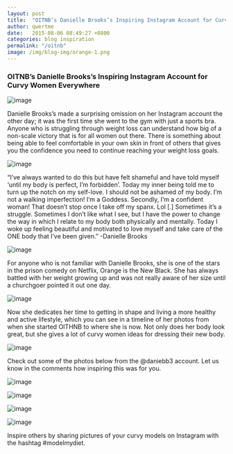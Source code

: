 ```yaml
---
layout: post
title:  "OITNB’s Danielle Brooks’s Inspiring Instagram Account for Curvy Women"
author: qwertme
date:   2015-08-06 08:49:27 +0800
categories: blog inspiration
permalink: "/oitnb"
image: /img/blog-img/orange-1.png
---
```


### OITNB’s Danielle Brooks’s Inspiring Instagram Account for Curvy Women Everywhere

![image](/img/blog-img/orange-1.png)

Danielle Brooks’s made a surprising omission on her Instagram account the other day; it was the first time she went to the gym with just a sports bra. Anyone who is struggling through weight loss can understand how big of a non-scale victory that is for all women out there. There is something about being able to feel comfortable in your own skin in front of others that gives you the confidence you need to continue reaching your weight loss goals.

![image](/img/blog-img/orange-2.png)

“I’ve always wanted to do this but have felt shameful and have told myself ‘until my body is perfect, I’m forbidden’. Today my inner being told me to turn up the notch on my self-love. I should not be ashamed of my body. I’m not a walking imperfection! I’m a Goddess. Secondly, I’m a confident woman! That doesn’t stop once I take off my spanx. Lol [.] Sometimes it’s a struggle. Sometimes I don’t like what I see, but I have the power to change the way in which I relate to my body both physically and mentally. Today I woke up feeling beautiful and motivated to love myself and take care of the ONE body that I’ve been given.” -Danielle Brooks

![image](/img/blog-img/orange-3.png)

For anyone who is not familiar with Danielle Brooks, she is one of the stars in the prison comedy on Netflix, Orange is the New Black. She has always battled with her weight growing up and was not really aware of her size until a churchgoer pointed it out one day.  

![image](/img/blog-img/orange-4.jpg)

Now she dedicates her time to getting in shape and living a more healthy and active lifestyle, which you can see in a timeline of her photos from when she started OITHNB to where she is now. Not only does her body look great, but she gives a lot of curvy women ideas for dressing their new body.

![image](/img/blog-img/orange-5.png)

Check out some of the photos below from the @daniebb3 account. Let us know in the comments how inspiring this was for you.

![image](/img/blog-img/orange-6.png)

![image](/img/blog-img/orange-7.png)

![image](/img/blog-img/orange-8.png)

![image](/img/blog-img/orange-9.png)



Inspire others by sharing pictures of your curvy models on Instagram with the hashtag #modelmydiet.
